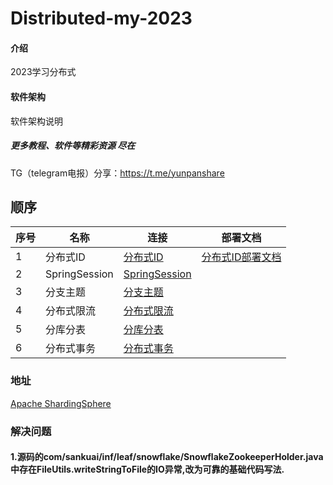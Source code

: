 # Distributed-my-2023

#### 介绍
2023学习分布式

#### 软件架构
软件架构说明


##### 更多教程、软件等精彩资源 尽在
TG（telegram电报）分享：https://t.me/yunpanshare



## 顺序


| 序号 | 名称            | 连接                                     | 部署文档                                              |
|----|---------------|----------------------------------------|---------------------------------------------------|
| 1  | 分布式ID         | [分布式ID](./distributed-id-master)       | [分布式ID部署文档](./distributed-id-master/ID_README.md) |
| 2  | SpringSession | [SpringSession](./distributed-session) |                                                   |
| 3  | 分支主题          | [分支主题](./distributed-job)             ||
| 4  | 分布式限流         | [分布式限流](./distributed-limiter)         ||
| 5  | 分库分表          | [分库分表](./distributed-sharding)         ||
| 6  | 分布式事务         | [分布式事务](./distributed-seata)           ||

### 地址

[Apache ShardingSphere](https://shardingsphere.apache.org/)


### 解决问题

#### 1.源码的com/sankuai/inf/leaf/snowflake/SnowflakeZookeeperHolder.java中存在FileUtils.writeStringToFile的IO异常,改为可靠的基础代码写法.
